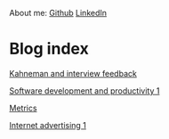 About me:
[Github](https://github.com/hrishikeshs)
[LinkedIn](https://www.linkedin.com/in/hrishikesh-s/)

Blog index
==========

[Kahneman and interview feedback](https://www.hrishi.io/feedback)

[Software development and productivity 1](https://www.hrishi.io/productivity-1)

[Metrics](https://www.hrishi.io/metrics)

[Internet advertising 1](https://www.hrishi.io/internet-advertising)
